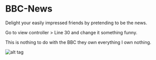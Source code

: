 # BBC-News

Delight your easily impressed friends by pretending to be the news.

Go to view controller > Line 30 and change it something funny. 

This is nothing to do with the BBC they own everything I own nothing.

![alt tag](https://raw.githubusercontent.com/tdwcks/BBC-News/BBC%20News.png)
